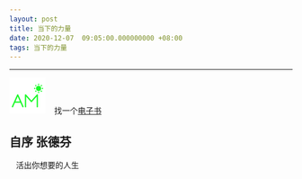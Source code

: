 ```yaml
---
layout: post
title: 当下的力量
date: 2020-12-07  09:05:00.000000000 +08:00
tags: 当下的力量
---
```

- - -
![早上](/assets/images/time/morning.png)
&nbsp; &nbsp;找一个[电子书](http://www.yuexinli.com/renzhixinlixue/dangxi/)
## 自序 张德芬
&nbsp; &nbsp;活出你想要的人生
